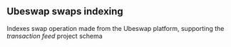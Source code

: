 ## Ubeswap swaps indexing
Indexes swap operation made from the Ubeswap platform, supporting the _transaction_ _feed_ project schema  